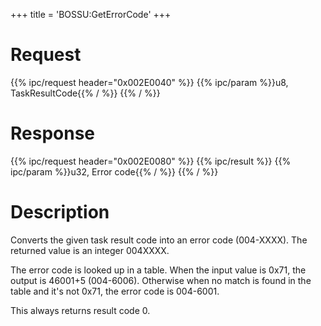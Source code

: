 +++
title = 'BOSSU:GetErrorCode'
+++

# Request

{{% ipc/request header="0x002E0040" %}}
{{% ipc/param %}}u8, TaskResultCode{{% / %}}
{{% / %}}

# Response

{{% ipc/request header="0x002E0080" %}}
{{% ipc/result %}}
{{% ipc/param %}}u32, Error code{{% / %}}
{{% / %}}

# Description

Converts the given task result code into an error code (004-XXXX). The returned value is an integer 004XXXX.

The error code is looked up in a table. When the input value is 0x71, the output is 46001+5 (004-6006). Otherwise when no match is found in the table and it's not 0x71, the error code is 004-6001.

This always returns result code 0.
